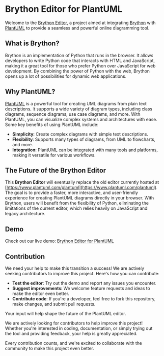 # Brython Editor for PlantUML

Welcome to the [Brython Editor](https://plantuml.github.io/brython-editor/), a project aimed at integrating [Brython](https://brython.info/) with [PlantUML](https://plantuml.com/) to provide a seamless and powerful online diagramming tool.

## What is Brython?

Brython is an implementation of Python that runs in the browser. It allows developers to write Python code that interacts with HTML and JavaScript, making it a great tool for those who prefer Python over JavaScript for web development. By combining the power of Python with the web, Brython opens up a lot of possibilities for dynamic web applications.

## Why PlantUML?

[PlantUML](https://plantuml.com/) is a powerful tool for creating UML diagrams from plain text descriptions. It supports a wide variety of diagram types, including class diagrams, sequence diagrams, use case diagrams, and more. With PlantUML, you can visualize complex systems and architectures with ease. Some key benefits of using PlantUML include:
- **Simplicity**: Create complex diagrams with simple text descriptions.
- **Flexibility**: Supports many types of diagrams, from UML to flowcharts, and more.
- **Integration**: PlantUML can be integrated with many tools and platforms, making it versatile for various workflows.

## The Future of the Brython Editor

This **Brython Editor** will eventually replace the old editor currently hosted at [https://www.plantuml.com/plantuml](https://www.plantuml.com/plantuml). The goal is to provide a faster, more interactive, and user-friendly experience for creating PlantUML diagrams directly in your browser. With Brython, users will benefit from the flexibility of Python, eliminating the limitations of the current editor, which relies heavily on JavaScript and legacy architecture.


## Demo

Check out our live demo: [Brython Editor for PlantUML](https://plantuml.github.io/brython-editor/)

## Contribution

We need your help to make this transition a success! We are actively seeking contributors to improve this project. Here's how you can contribute:
- **Test the editor**: Try out the demo and report any issues you encounter.
- **Suggest improvements**: We welcome feature requests and ideas to make the editor even better.
- **Contribute code**: If you're a developer, feel free to fork this repository, make changes, and submit pull requests.

Your input will help shape the future of the PlantUML editor.

We are actively looking for contributors to help improve this project! Whether you're interested in coding, documentation, or simply trying out the tool and providing feedback, your help is greatly appreciated.

Every contribution counts, and we're excited to collaborate with the community to make this project even better.

